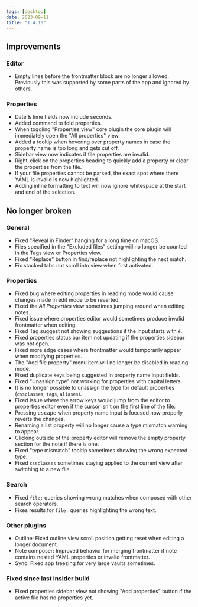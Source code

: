 ```yaml
---
tags: [desktop]
date: 2023-09-11
title: "1.4.10"
---
```


## Improvements

### Editor

- Empty lines before the frontmatter block are no longer allowed. Previously this was supported by some parts of the app and ignored by others.

### Properties

- Date & time fields now include seconds.
- Added command to fold properties.
- When toggling "Properties view" core plugin the core plugin will immediately open the "All properties" view.
- Added a tooltip when hovering over property names in case the property name is too long and gets cut off.
- Sidebar view now indicates if file properties are invalid.
- Right-click on the properties heading to quickly add a property or clear the properties from the file.
- If your file properties cannot be parsed, the exact spot where there YAML is invalid is now highlighted.
- Adding inline formatting to text will now ignore whitespace at the start and end of the selection.

## No longer broken

### General

- Fixed "Reveal in Finder" hanging for a long time on macOS.
- Files specified in the "Excluded files" setting will no longer be counted in the Tags view or Properties view.
- Fixed "Replace" button in find/replace not highlighting the next match.
- Fix stacked tabs not scroll into view when first activated.

### Properties

- Fixed bug where editing properties in reading mode would cause changes made in edit mode to be reverted.
- Fixed the _All Properties_ view sometimes jumping around when editing notes.
- Fixed issue where properties editor would sometimes produce invalid frontmatter when editing.
- Fixed Tag suggest not showing suggestions if the input starts with `#`.
- Fixed properties status bar item not updating if the properties sidebar was not open.
- Fixed more edge cases where frontmatter would temporarily appear when modifying properties.
- The "Add file property" menu item will no longer be disabled in reading mode.
- Fixed duplicate keys being suggested in property name input fields.
- Fixed "Unassign type" not working for properties with capital letters.
- It is no longer possible to unassign the type for default properties (`cssclasses`, `tags`, `aliases`).
- Fixed issue where the arrow keys would jump from the editor to properties editor even if the cursor isn't on the first line of the file.
- Pressing <kbd>escape</kbd> when property name input is focused now properly reverts the changes.
- Renaming a list property will no longer cause a type mismatch warning to appear.
- Clicking outside of the property editor will remove the empty property section for the note if there is one.
- Fixed "type mismatch" tooltip sometimes showing the wrong expected type.
- Fixed `cssclasses` sometimes staying applied to the current view after switching to a new file.

### Search

- Fixed `file:` queries showing wrong matches when composed with other search operators.
- Fixes results for `file:` queries highlighting the wrong text.

### Other plugins

- Outline: Fixed outline view scroll position getting reset when editing a longer document.
- Note composer: Improved behavior for merging frontmatter if note contains nested YAML properties or invalid frontmatter.
- Sync: Fixed app freezing for very large vaults sometimes.

### Fixed since last insider build

- Fixed properties sidebar view not showing "Add properties" button if the active file has no properties yet.
